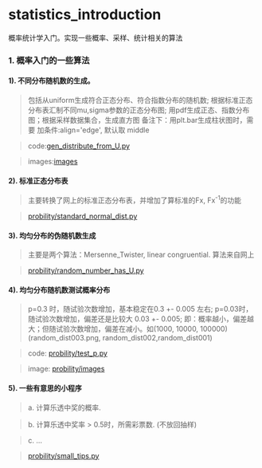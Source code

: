 # statistics_introduction
概率统计学入门。实现一些概率、采样、统计相关的算法

### 1. 概率入门的一些算法
####    1). 不同分布随机数的生成。

>  包括从uniform生成符合正态分布、符合指数分布的随机数; 根据标准正态分布表汇制不同mu,sigma参数的正态分布图; 
    用pdf生成正态、指数分布图；根据采样数据集合，生成直方图
   备注下：用plt.bar生成柱状图时，需要 加条件:align='edge', 默认取 middle

>   code:[gen_distribute_from_U.py](probility/gen_distribute_from_U.py)

>   images:[images](probility/images)

####    2). 标准正态分布表
>  主要转换了网上的标准正态分布表，并增加了算标准的Fx, Fx<sup>-1</sup>的功能

>   [probility/standard_normal_dist.py](probility/standard_normal_dist.py)

####    3). 均匀分布的伪随机数生成
>   主要是两个算法：Mersenne_Twister, linear congruential. 算法来自网上

>   [probility/random_number_has_U.py](probility/random_number_has_U.py)

####    4). 均匀分布随机数测试概率分布
>   p=0.3 时，随试验次数增加，基本稳定在0.3 +- 0.005 左右; p=0.03时，随试验次数增加，偏差还是比较大 0.03 +- 0.005;
    即：概率越小，偏差越大；但随试验次数增加，偏差在减小。如(1000, 10000, 100000) (random_dist003.png, random_dist002,random_dist001)

>   code: [probility/test_p.py](probility/test_p.py)

>   image: [probility/images](probility/images)
 
####    5). 一些有意思的小程序
>   a. 计算乐透中奖的概率.

>   b. 计算乐透中奖率 > 0.5时，所需彩票数. (不放回抽样)

>   c. ...

>   [probility/small_tips.py](probility/small_tips.py)
